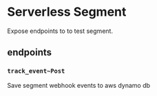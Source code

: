 # Serverless Segment
Expose endpoints to to test segment.

## endpoints

### `track_event~Post`
Save segment webhook events to aws dynamo db
